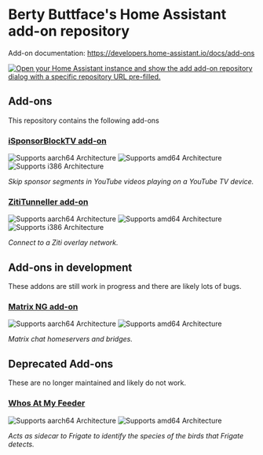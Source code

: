 # Berty Buttface's Home Assistant add-on repository

Add-on documentation: <https://developers.home-assistant.io/docs/add-ons>

[![Open your Home Assistant instance and show the add add-on repository dialog with a specific repository URL pre-filled.](https://my.home-assistant.io/badges/supervisor_add_addon_repository.svg)](https://my.home-assistant.io/redirect/supervisor_add_addon_repository/?repository_url=https%3A%2F%2Fgithub.com%2Fbertybuttface%2Faddons)

## Add-ons

This repository contains the following add-ons

### [iSponsorBlockTV add-on](./isponsorblocktv)

![Supports aarch64 Architecture][aarch64-shield]
![Supports amd64 Architecture][amd64-shield]
![Supports i386 Architecture][i386-shield]

_Skip sponsor segments in YouTube videos playing on a YouTube TV device._

### [ZitiTunneller add-on](./isponsorblocktv)

![Supports aarch64 Architecture][aarch64-shield]
![Supports amd64 Architecture][amd64-shield]
![Supports i386 Architecture][i386-shield]

_Connect to a Ziti overlay network._

## Add-ons in development

These addons are still work in progress and there are likely lots of bugs.

### [Matrix NG add-on](./matrix-ng)

![Supports aarch64 Architecture][aarch64-shield]
![Supports amd64 Architecture][amd64-shield]

_Matrix chat homeservers and bridges._

## Deprecated Add-ons

These are no longer maintained and likely do not work.

### [Whos At My Feeder](./whosatmyfeeder)

![Supports aarch64 Architecture][aarch64-shield]
![Supports amd64 Architecture][amd64-shield]

_Acts as sidecar to Frigate to identify the species of the birds that Frigate detects._

<!--

Notes to developers after forking or using the github template feature:
- While developing comment out the 'image' key from 'example/config.yaml' to make the supervisor build the addon
  - Remember to put this back when pushing up your changes.
- When you merge to the 'main' branch of your repository a new build will be triggered.
  - Make sure you adjust the 'version' key in 'example/config.yaml' when you do that.
  - Make sure you update 'example/CHANGELOG.md' when you do that.
  - The first time this runs you might need to adjust the image configuration on github container registry to make it public
  - You may also need to adjust the github Actions configuration (Settings > Actions > General > Workflow > Read & Write)
- Adjust the 'image' key in 'example/config.yaml' so it points to your username instead of 'home-assistant'.
  - This is where the build images will be published to.
- Rename the example directory.
  - The 'slug' key in 'example/config.yaml' should match the directory name.
- Adjust all keys/url's that points to 'home-assistant' to now point to your user/fork.
- Share your repository on the forums https://community.home-assistant.io/c/projects/9
- Do awesome stuff!
 -->

[aarch64-shield]: https://img.shields.io/badge/aarch64-yes-green.svg
[amd64-shield]: https://img.shields.io/badge/amd64-yes-green.svg
[i386-shield]: https://img.shields.io/badge/i386-yes-green.svg
